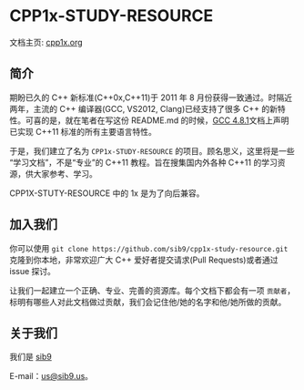 # CPP1x-STUDY-RESOURCE #

文档主页: [cpp1x.org](http://cpp1x.org)

## 简介 ##

期盼已久的 C++ 新标准(C++0x,C++11)于 2011 年 8 月份获得一致通过。时隔近两年，主流的 C++ 编译器(GCC, VS2012, Clang)已经支持了很多 C++ 的新特性。可喜的是，就在笔者在写这份 README.md 的时候，[GCC 4.8.1](http://gcc.gnu.org/gcc-4.8/cxx0x_status.html)文档上声明已实现 C++11 标准的所有主要语言特性。

于是，我们建立了名为 `CPP1x-STUDY-RESOURCE` 的项目。顾名思义，这里将是一些 “学习文档”，不是“专业”的 C++11 教程。旨在搜集国内外各种 C++11 的学习资源，供大家参考、学习。

CPP1X-STUTY-RESOURCE 中的 1x 是为了向后兼容。

## 加入我们 ##

你可以使用 `git clone https://github.com/sib9/cpp1x-study-resource.git` 克隆到你本地，非常欢迎广大 C++ 爱好者提交请求(Pull Requests)或者通过 issue 探讨。

让我们一起建立一个正确、专业、完善的资源库。每个文档下都会有一项 `贡献者`，标明有哪些人对此文档做过贡献，我们会记住他/她的名字和他/她所做的贡献。

## 关于我们 ##

我们是 [sib9](http://sib9.us)

E-mail：us@sib9.us。
